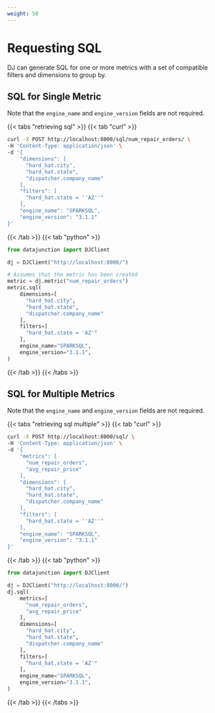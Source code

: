 ```yaml
---
weight: 50
---
```


# Requesting SQL

DJ can generate SQL for one or more metrics with a set of compatible 
filters and dimensions to group by.

## SQL for Single Metric

Note that the `engine_name` and `engine_version` fields are not required.

{{< tabs "retrieving sql" >}}
{{< tab "curl" >}}
```sh
curl -X POST http://localhost:8000/sql/num_repair_orders/ \
-H 'Content-Type: application/json' \
-d '{
    "dimensions": [
      "hard_hat.city",
      "hard_hat.state",
      "dispatcher.company_name"
    ],
    "filters": [
      "hard_hat.state = ''AZ''"
    ],
    "engine_name": "SPARKSQL",
    "engine_version": "3.1.1"
}'
```
{{< /tab >}}
{{< tab "python" >}}

```py
from datajunction import DJClient

dj = DJClient("http://localhost:8000/")

# Assumes that the metric has been created
metric = dj.metric("num_repair_orders")
metric.sql(
    dimensions=[
      "hard_hat.city",
      "hard_hat.state",
      "dispatcher.company_name"
    ],
    filters=[
      "hard_hat.state = 'AZ'"
    ],
    engine_name="SPARKSQL",
    engine_version="3.1.1",
)
```
{{< /tab >}}
{{< /tabs >}}


## SQL for Multiple Metrics

Note that the `engine_name` and `engine_version` fields are not required.

{{< tabs "retrieving sql multiple" >}}
{{< tab "curl" >}}
```sh
curl -X POST http://localhost:8000/sql/ \
-H 'Content-Type: application/json' \
-d '{
    "metrics": [
      "num_repair_orders",
      "avg_repair_price"
    ],
    "dimensions": [
      "hard_hat.city",
      "hard_hat.state",
      "dispatcher.company_name"
    ],
    "filters": [
      "hard_hat.state = ''AZ''"
    ],
    "engine_name": "SPARKSQL",
    "engine_version": "3.1.1"
}'
```
{{< /tab >}}
{{< tab "python" >}}

```py
from datajunction import DJClient

dj = DJClient("http://localhost:8000/")
dj.sql(
    metrics=[
      "num_repair_orders",
      "avg_repair_price"
    ],
    dimensions=[
      "hard_hat.city",
      "hard_hat.state",
      "dispatcher.company_name"
    ],
    filters=[
      "hard_hat.state = 'AZ'"
    ],
    engine_name="SPARKSQL",
    engine_version="3.1.1",
)
```
{{< /tab >}}
{{< /tabs >}}

